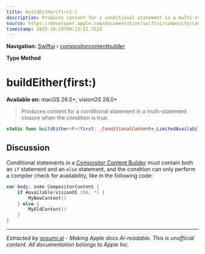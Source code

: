 ```yaml
---
title: buildEither(first:)
description: Produces content for a conditional statement in a multi-statement closure when the condition is true.
source: https://developer.apple.com/documentation/swiftui/compositorcontentbuilder/buildeither(first:)
timestamp: 2025-10-29T00:13:21.722Z
---
```


**Navigation:** [Swiftui](/documentation/swiftui) › [compositorcontentbuilder](/documentation/swiftui/compositorcontentbuilder)

**Type Method**

# buildEither(first:)

**Available on:** macOS 26.0+, visionOS 26.0+

> Produces content for a conditional statement in a multi-statement closure when the condition is true.

```swift
static func buildEither<F>(first: _ConditionalContent<_LimitedAvailabilityCompositorContent, _LimitedAvailabilityCompositorContent>) -> _ConditionalContent<_LimitedAvailabilityCompositorContent, F> where F : CompositorContent
```

## Discussion

Conditional statements in a [Compositor Content Builder](/documentation/swiftui/compositorcontentbuilder) must contain both an `if` statement and an `else` statement, and the condition can only perform a compiler check for availability, like in the following code:

```swift
var body: some CompositorContent {
    if #available(visionOS 100, *) {
        MyNewContent()
    } else {
        MyOldContent()
    }
}
```

---

*Extracted by [sosumi.ai](https://sosumi.ai) - Making Apple docs AI-readable.*
*This is unofficial content. All documentation belongs to Apple Inc.*
